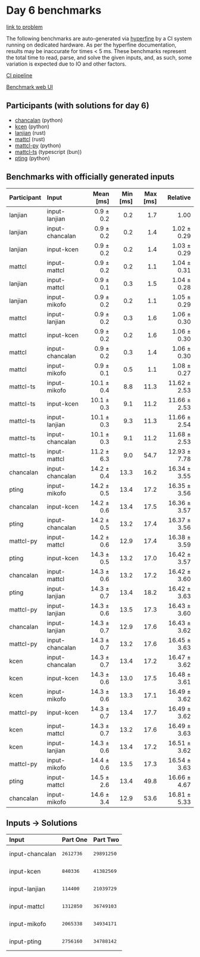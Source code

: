 # Day 6 benchmarks

[link to problem](https://adventofcode.com/2023/day/6)

The following benchmarks are auto-generated via
[hyperfine](https://github.com/sharkdp/hyperfine) by a CI system running on
dedicated hardware. As per the hyperfine documentation, results may be
inaccurate for times < 5 ms. These benchmarks represent the total time to read,
parse, and solve the given inputs, and, as such, some variation is expected due
to IO and other factors.

[CI pipeline](http://ci.papercode.net:8080/teams/main/pipelines/aoc2023)

[Benchmark web UI](https://aoc.ancalagon.black)


## Participants (with solutions for day 6)

- [chancalan](https://github.com/chancalan/aoc2023) (python)
- [kcen](https://github.com/kcen/aoc2023) (python)
- [lanjian](https://github.com/lanjian/aoc-2023) (rust)
- [mattcl](https://github.com/mattcl/aoc2023) (rust)
- [mattcl-py](https://github.com/mattcl/aoc2023-py) (python)
- [mattcl-ts](https://github.com/mattcl/aoc2023-js) (typescript (bun))
- [pting](https://github.com/pting/aoc2023) (python)


## Benchmarks with officially generated inputs

| Participant | Input | Mean [ms] | Min [ms] | Max [ms] | Relative |
|:---|:---|---:|---:|---:|---:|
| lanjian | input-lanjian | 0.9 ± 0.2 | 0.2 | 1.7 | 1.00 |
| lanjian | input-chancalan | 0.9 ± 0.2 | 0.2 | 1.4 | 1.02 ± 0.29 |
| lanjian | input-kcen | 0.9 ± 0.2 | 0.2 | 1.4 | 1.03 ± 0.29 |
| mattcl | input-mattcl | 0.9 ± 0.2 | 0.2 | 1.1 | 1.04 ± 0.31 |
| lanjian | input-mattcl | 0.9 ± 0.1 | 0.3 | 1.5 | 1.04 ± 0.28 |
| lanjian | input-mikofo | 0.9 ± 0.2 | 0.2 | 1.1 | 1.05 ± 0.29 |
| mattcl | input-lanjian | 0.9 ± 0.2 | 0.3 | 1.6 | 1.06 ± 0.30 |
| mattcl | input-kcen | 0.9 ± 0.2 | 0.2 | 1.6 | 1.06 ± 0.30 |
| mattcl | input-chancalan | 0.9 ± 0.2 | 0.3 | 1.4 | 1.06 ± 0.30 |
| mattcl | input-mikofo | 0.9 ± 0.1 | 0.5 | 1.1 | 1.08 ± 0.27 |
| mattcl-ts | input-mikofo | 10.1 ± 0.4 | 8.8 | 11.3 | 11.62 ± 2.53 |
| mattcl-ts | input-kcen | 10.1 ± 0.3 | 9.1 | 11.2 | 11.66 ± 2.53 |
| mattcl-ts | input-lanjian | 10.1 ± 0.3 | 9.3 | 11.3 | 11.66 ± 2.54 |
| mattcl-ts | input-chancalan | 10.1 ± 0.3 | 9.1 | 11.2 | 11.68 ± 2.53 |
| mattcl-ts | input-mattcl | 11.2 ± 6.3 | 9.0 | 54.7 | 12.93 ± 7.78 |
| chancalan | input-chancalan | 14.2 ± 0.4 | 13.3 | 16.2 | 16.34 ± 3.55 |
| pting | input-mikofo | 14.2 ± 0.5 | 13.4 | 17.2 | 16.35 ± 3.56 |
| chancalan | input-kcen | 14.2 ± 0.6 | 13.4 | 17.5 | 16.36 ± 3.57 |
| pting | input-chancalan | 14.2 ± 0.5 | 13.2 | 17.4 | 16.37 ± 3.56 |
| mattcl-py | input-mattcl | 14.2 ± 0.6 | 12.9 | 17.4 | 16.38 ± 3.59 |
| pting | input-kcen | 14.3 ± 0.5 | 13.2 | 17.0 | 16.42 ± 3.57 |
| chancalan | input-mattcl | 14.3 ± 0.6 | 13.2 | 17.2 | 16.42 ± 3.60 |
| pting | input-lanjian | 14.3 ± 0.7 | 13.4 | 18.2 | 16.42 ± 3.63 |
| mattcl-py | input-lanjian | 14.3 ± 0.6 | 13.5 | 17.3 | 16.43 ± 3.60 |
| chancalan | input-lanjian | 14.3 ± 0.7 | 12.9 | 17.6 | 16.43 ± 3.62 |
| mattcl-py | input-chancalan | 14.3 ± 0.7 | 13.2 | 17.6 | 16.45 ± 3.63 |
| kcen | input-chancalan | 14.3 ± 0.7 | 13.4 | 17.2 | 16.47 ± 3.62 |
| kcen | input-kcen | 14.3 ± 0.6 | 13.0 | 17.5 | 16.48 ± 3.61 |
| kcen | input-mikofo | 14.3 ± 0.6 | 13.3 | 17.1 | 16.49 ± 3.62 |
| mattcl-py | input-kcen | 14.3 ± 0.7 | 13.4 | 17.7 | 16.49 ± 3.62 |
| kcen | input-mattcl | 14.3 ± 0.7 | 13.2 | 17.6 | 16.49 ± 3.63 |
| kcen | input-lanjian | 14.3 ± 0.6 | 13.4 | 17.2 | 16.51 ± 3.62 |
| mattcl-py | input-mikofo | 14.4 ± 0.6 | 13.5 | 17.3 | 16.54 ± 3.63 |
| pting | input-mattcl | 14.5 ± 2.6 | 13.4 | 49.8 | 16.66 ± 4.67 |
| chancalan | input-mikofo | 14.6 ± 3.4 | 12.9 | 53.6 | 16.81 ± 5.33 |


## Inputs -> Solutions

| Input | Part One | Part Two |
|:---|:---|:---|
|input-chancalan|<pre>2612736</pre>|<pre>29891250</pre>|
|input-kcen|<pre>840336</pre>|<pre>41382569</pre>|
|input-lanjian|<pre>114400</pre>|<pre>21039729</pre>|
|input-mattcl|<pre>1312850</pre>|<pre>36749103</pre>|
|input-mikofo|<pre>2065338</pre>|<pre>34934171</pre>|
|input-pting|<pre>2756160</pre>|<pre>34788142</pre>|